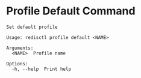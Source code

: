 # Profile Default Command

```text
Set default profile

Usage: redisctl profile default <NAME>

Arguments:
  <NAME>  Profile name

Options:
  -h, --help  Print help
```

